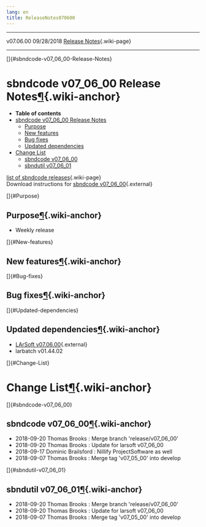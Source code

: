 ```yaml
---
lang: en
title: ReleaseNotes070600
---
```


  ----------- ------------ -- -- ------------------------------------------------------
  v07.06.00   09/28/2018         [Release Notes](ReleaseNotes070600.html){.wiki-page}
  ----------- ------------ -- -- ------------------------------------------------------

[]{#sbndcode-v07_06_00-Release-Notes}

sbndcode v07\_06\_00 Release Notes[¶](#sbndcode-v07_06_00-Release-Notes){.wiki-anchor}
======================================================================================

-   **Table of contents**
-   [sbndcode v07\_06\_00 Release
    Notes](#sbndcode-v07_06_00-Release-Notes)
    -   [Purpose](#Purpose)
    -   [New features](#New-features)
    -   [Bug fixes](#Bug-fixes)
    -   [Updated dependencies](#Updated-dependencies)
-   [Change List](#Change-List)
    -   [sbndcode v07\_06\_00](#sbndcode-v07_06_00)
    -   [sbndutil v07\_06\_01](#sbndutil-v07_06_01)

[list of sbndcode
releases](List_of_SBND_code_releases.html){.wiki-page}\
Download instructions for [sbndcode
v07\_06\_00](http://scisoft.fnal.gov/scisoft/bundles/sbnd/v07_06_00/sbndcode-v07_06_00.html){.external}

[]{#Purpose}

Purpose[¶](#Purpose){.wiki-anchor}
----------------------------------

-   Weekly release

[]{#New-features}

New features[¶](#New-features){.wiki-anchor}
--------------------------------------------

[]{#Bug-fixes}

Bug fixes[¶](#Bug-fixes){.wiki-anchor}
--------------------------------------

[]{#Updated-dependencies}

Updated dependencies[¶](#Updated-dependencies){.wiki-anchor}
------------------------------------------------------------

-   [LArSoft
    v07.06.00](https://cdcvs.fnal.gov/redmine/projects/larsoft/wiki/ReleaseNotes070600){.external}
-   larbatch v01.44.02

[]{#Change-List}

Change List[¶](#Change-List){.wiki-anchor}
==========================================

[]{#sbndcode-v07_06_00}

sbndcode v07\_06\_00[¶](#sbndcode-v07_06_00){.wiki-anchor}
----------------------------------------------------------

-   2018-09-20 Thomas Brooks : Merge branch \'release/v07\_06\_00\'
-   2018-09-20 Thomas Brooks : Update for larsoft v07\_06\_00
-   2018-09-17 Dominic Brailsford : Nillify ProjectSoftware as well
-   2018-09-07 Thomas Brooks : Merge tag \'v07\_05\_00\' into develop

[]{#sbndutil-v07_06_01}

sbndutil v07\_06\_01[¶](#sbndutil-v07_06_01){.wiki-anchor}
----------------------------------------------------------

-   2018-09-20 Thomas Brooks : Merge branch \'release/v07\_06\_00\'
-   2018-09-20 Thomas Brooks : Update for larsoft v07\_06\_00
-   2018-09-07 Thomas Brooks : Merge tag \'v07\_05\_00\' into develop
